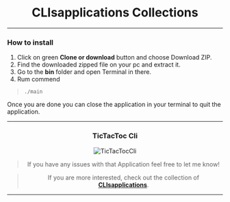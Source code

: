 <div align="center">

# CLIsapplications Collections

<div>

<div align="center">

<div align="left">


---

### How to install

1. Click on green **Clone or download** button and choose Download ZIP.
2. Find the downloaded zipped file on your pc and extract it.
3. Go to the **bin** folder and open Terminal in there.
3. Rum commend
> ```./main```

Once you are done  you can close the application in your terminal to quit the application.

---

</div>

### TicTacToc Cli

![TicTacTocCli](images/perview.gif "TicTacTocCli")

</div>

> If you have any issues with that Application feel free to let me know!

> If you are more interested, check out the collection of [ **CLIsapplications**](https://github.com/DSDmark/CLIsapplications"CLIsapplications").

---

